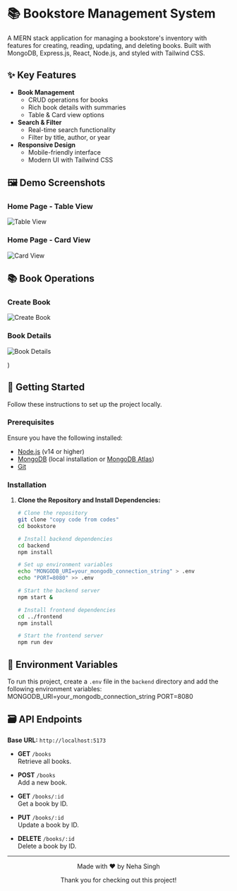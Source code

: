 # 📚 Bookstore Management System

A MERN stack application for managing a bookstore's inventory with features for creating, reading, updating, and deleting books. Built with MongoDB, Express.js, React, Node.js, and styled with Tailwind CSS.

## ✨ Key Features

- **Book Management**
  - CRUD operations for books
  - Rich book details with summaries
  - Table & Card view options
- **Search & Filter**
  - Real-time search functionality
  - Filter by title, author, or year
- **Responsive Design**
  - Mobile-friendly interface
  - Modern UI with Tailwind CSS


## 🖼️ Demo Screenshots

### Home Page - Table View
![Table View](https://github.com/user-attachments/assets/c8a2ecd0-43f8-4e8e-a994-4f7f8f2f10d2)



### Home Page - Card View
![Card View](https://github.com/user-attachments/assets/d137e2b3-fea9-44e6-9aa1-8cbb89e431b3)


## 📚 Book Operations

### Create Book
![Create Book](https://github.com/user-attachments/assets/a1110b89-77ac-4b2e-9629-e763bbf7863c)




### Book Details
![Book Details](https://github.com/user-attachments/assets/9d93c807-da61-4d24-8f1f-6d4f5af0f1ec)

)

## 🚀 Getting Started

Follow these instructions to set up the project locally.

### Prerequisites

Ensure you have the following installed:
- [Node.js](https://nodejs.org/) (v14 or higher)
- [MongoDB](https://www.mongodb.com/) (local installation or [MongoDB Atlas](https://www.mongodb.com/cloud/atlas))
- [Git](https://git-scm.com/)

### Installation

1. **Clone the Repository and Install Dependencies:**

   ```bash
   # Clone the repository
   git clone "copy code from codes"
   cd bookstore

   # Install backend dependencies
   cd backend
   npm install

   # Set up environment variables
   echo "MONGODB_URI=your_mongodb_connection_string" > .env
   echo "PORT=8080" >> .env

   # Start the backend server
   npm start &
   
   # Install frontend dependencies
   cd ../frontend
   npm install

   # Start the frontend server
   npm run dev

## 📝 Environment Variables

To run this project, create a `.env` file in the `backend` directory and add the following environment variables:
MONGODB_URI=your_mongodb_connection_string
PORT=8080

## 🗃️ API Endpoints

**Base URL:** `http://localhost:5173`

- **GET** `/books`  
  Retrieve all books.

- **POST** `/books`  
  Add a new book.

- **GET** `/books/:id`  
  Get a book by ID.

- **PUT** `/books/:id`  
  Update a book by ID.

- **DELETE** `/books/:id`  
  Delete a book by ID.

---

<p align="center">Made with ❤️ by Neha Singh</p>
<p align="center">Thank you for checking out this project!</p>
